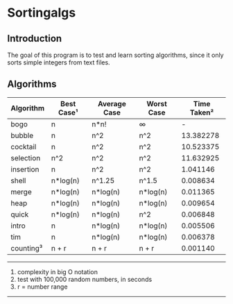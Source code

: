 # Sortingalgs
## Introduction
The goal of this program is to test and learn sorting algorithms, since it only sorts simple integers from text files.

## Algorithms
| Algorithm | Best Case¹| Average Case | Worst Case | Time Taken² |
|-----------|-----------|--------------|------------|-------------|
| bogo      | n         | n*n!         | ∞          | -           |
| bubble    | n         | n^2          | n^2        | 13.382278   |
| cocktail  | n         | n^2          | n^2        | 10.523375   |
| selection | n^2       | n^2          | n^2        | 11.632925   |
| insertion | n         | n^2          | n^2        |  1.041146   |
| shell     | n*log(n)  | n^1.25       | n^1.5      |  0.008634   |
| merge     | n*log(n)  | n*log(n)     | n*log(n)   |  0.011365   |
| heap      | n*log(n)  | n*log(n)     | n*log(n)   |  0.009654   |
| quick     | n*log(n)  | n*log(n)     | n^2        |  0.006848   |
| intro     | n         | n*log(n)     | n*log(n)   |  0.005506   |
| tim       | n         | n*log(n)     | n*log(n)   |  0.006378   |
| counting³ | n + r     | n + r        | n + r      |  0.001140   |
---
1. complexity in big O notation
2. test with 100,000 random numbers, in seconds
3. r = number range
---

